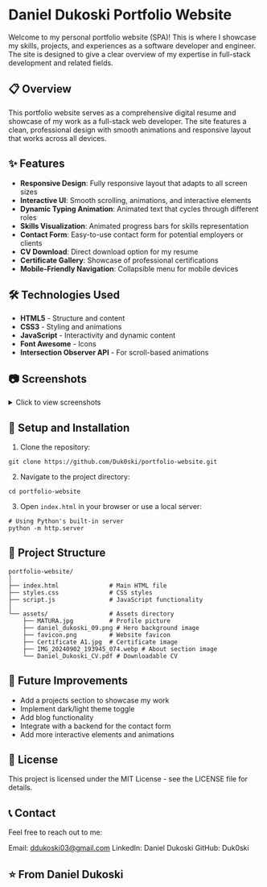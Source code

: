 # Daniel Dukoski Portfolio Website
Welcome to my personal portfolio website (SPA)! This is where I showcase my skills, projects, and experiences as a software developer and engineer. The site is designed to give a clear overview of my expertise in full-stack development and related fields.

## 📋 Overview

This portfolio website serves as a comprehensive digital resume and showcase of my work as a full-stack web developer. The site features a clean, professional design with smooth animations and responsive layout that works across all devices.

## ✨ Features

- **Responsive Design**: Fully responsive layout that adapts to all screen sizes
- **Interactive UI**: Smooth scrolling, animations, and interactive elements
- **Dynamic Typing Animation**: Animated text that cycles through different roles
- **Skills Visualization**: Animated progress bars for skills representation
- **Contact Form**: Easy-to-use contact form for potential employers or clients
- **CV Download**: Direct download option for my resume
- **Certificate Gallery**: Showcase of professional certifications
- **Mobile-Friendly Navigation**: Collapsible menu for mobile devices

## 🛠️ Technologies Used

- **HTML5** - Structure and content
- **CSS3** - Styling and animations
- **JavaScript** - Interactivity and dynamic content
- **Font Awesome** - Icons
- **Intersection Observer API** - For scroll-based animations

## 📷 Screenshots

<details>
<summary>Click to view screenshots</summary>

### Home Section
![Home Section](screenshots/home-section.png)
![Screenshot (30)](https://github.com/user-attachments/assets/846874b1-4e51-4dcf-90b8-61a64dcfff18)

### About Section
![A![Screenshot (38)](https://github.com/user-attachments/assets/a96c1569-4d4e-49d1-936a-ad88cf32ea3a)
bout Section](screenshots/about-section.png)

### Skills Section
![Skills Section](screenshots/skills-section.png)
![Screenshot (37)](https://github.com/user-attachments/assets/c239bcaf-736f-4aea-bb6e-093eb9594643)

### Certificates Section
![Certificates Section](screenshots/certificates-section.png)
![Screenshot (34)](https://github.com/user-attachments/assets/374d35d5-29d2-4247-9619-94b4fb6bb466)

### Contact Section
![Contact Section](screenshots/contact-section.png)
![Screenshot (35)](https://github.com/user-attachments/assets/fbf4a783-1ee0-4901-abd8-e30fb6b39165)
</details>

## 🚀 Setup and Installation

1. Clone the repository:
```
git clone https://github.com/Duk0ski/portfolio-website.git
```
2. Navigate to the project directory:
```
cd portfolio-website
```

3. Open `index.html` in your browser or use a local server:
```
# Using Python's built-in server
python -m http.server
```

## 📁 Project Structure

```
portfolio-website/
│
├── index.html              # Main HTML file
├── styles.css              # CSS styles
├── script.js               # JavaScript functionality
│
└── assets/                 # Assets directory
    ├── MATURA.jpg          # Profile picture
    ├── daniel_dukoski_09.png # Hero background image
    ├── favicon.png         # Website favicon
    ├── Certificate A1.jpg  # Certificate image
    ├── IMG_20240902_193945_074.webp # About section image
    └── Daniel_Dukoski_CV.pdf # Downloadable CV
```

## 🔄 Future Improvements
- Add a projects section to showcase my work
- Implement dark/light theme toggle
- Add blog functionality
- Integrate with a backend for the contact form
- Add more interactive elements and animations

## 📝 License
This project is licensed under the MIT License - see the LICENSE file for details.

## 📞 Contact
Feel free to reach out to me:

Email: ddukoski03@gmail.com
LinkedIn: Daniel Dukoski
GitHub: Duk0ski

## ⭐️ From Daniel Dukoski


```
